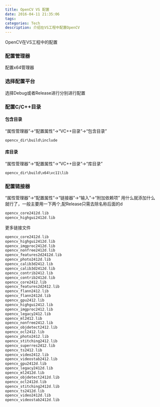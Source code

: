 ```yaml
---
title: OpenCV VS 配置
date: 2016-04-11 21:35:06
tags:
categories: Tech
description: 介绍在VS工程中配置OpenCV
---
```

OpenCV在VS工程中的配置
<!--more-->
### 配置管理器
配置x64管理器

### 选择配置平台
选择Debug或者Release进行分别进行配置

### 配置C/C++目录
#### 包含目录
“属性管理器”->“配置属性”->“VC++目录”->“包含目录”
``` cpp 
opencv_dir\build\include
```
#### 库目录
“属性管理器”->“配置属性”->“VC++目录”->“库目录”
``` cpp
opencv_dir\build\x64\vc11\lib
```

### 配置链接器
“属性管理器”->“配置属性”->“链接器”->“输入”->“附加依赖项”
用什么就添加什么就行了，一般主要用一下两个,配Release只需去除名称后面的d
``` cpp 
opencv_core2412d.lib
opencv_highgui2412d.lib
```
更多链接文件
``` cpp 
opencv_core2412d.lib
opencv_highgui2412d.lib
opencv_imgproc2412d.lib
opencv_nonfree2412d.lib
opencv_features2d2412d.lib
opencv_photo2412d.lib
opencv_calib3d2412.lib
opencv_calib3d2412d.lib
opencv_contrib2412.lib
opencv_contrib2412d.lib
opencv_core2412.lib
opencv_features2d2412.lib
opencv_flann2412.lib
opencv_flann2412d.lib
opencv_gpu2412.lib
opencv_highgui2412.lib
opencv_imgproc2412.lib
opencv_legacy2412.lib
opencv_ml2412.lib
opencv_nonfree2412.lib
opencv_objdetect2412.lib
opencv_ocl2412.lib
opencv_photo2412.lib
opencv_stitching2412.lib
opencv_superres2412.lib
opencv_ts2412.lib
opencv_video2412.lib
opencv_videostab2412.lib
opencv_gpu2412d.lib
opencv_legacy2412d.lib
opencv_ml2412d.lib
opencv_objdetect2412d.lib
opencv_ocl2412d.lib
opencv_stitching2412d.lib
opencv_ts2412d.lib
opencv_video2412d.lib
opencv_videostab2412d.lib
```
